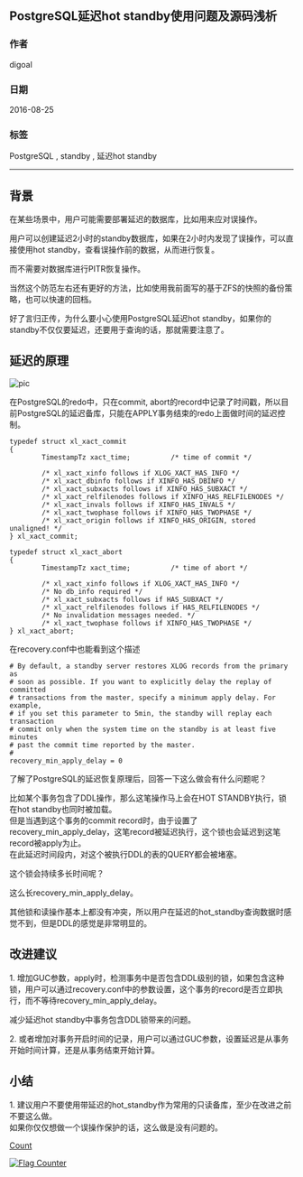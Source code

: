 ## PostgreSQL延迟hot standby使用问题及源码浅析
    
### 作者   
digoal    
    
### 日期  
2016-08-25    
    
### 标签  
PostgreSQL , standby , 延迟hot standby  
    
----  
    
## 背景  
在某些场景中，用户可能需要部署延迟的数据库，比如用来应对误操作。    
    
用户可以创建延迟2小时的standby数据库，如果在2小时内发现了误操作，可以直接使用hot standby，查看误操作前的数据，从而进行恢复。    
    
而不需要对数据库进行PITR恢复操作。    
    
当然这个防范左右还有更好的方法，比如使用我前面写的基于ZFS的快照的备份策略，也可以快速的回档。    
    
好了言归正传，为什么要小心使用PostgreSQL延迟hot standby，如果你的standby不仅仅要延迟，还要用于查询的话，那就需要注意了。    
    
## 延迟的原理  
![pic](20160825_01_pic_001.png)  
    
在PostgreSQL的redo中，只在commit, abort的record中记录了时间戳，所以目前PostgreSQL的延迟备库，只能在APPLY事务结束的redo上面做时间的延迟控制。    
```  
typedef struct xl_xact_commit  
{  
        TimestampTz xact_time;          /* time of commit */  
  
        /* xl_xact_xinfo follows if XLOG_XACT_HAS_INFO */  
        /* xl_xact_dbinfo follows if XINFO_HAS_DBINFO */  
        /* xl_xact_subxacts follows if XINFO_HAS_SUBXACT */  
        /* xl_xact_relfilenodes follows if XINFO_HAS_RELFILENODES */  
        /* xl_xact_invals follows if XINFO_HAS_INVALS */  
        /* xl_xact_twophase follows if XINFO_HAS_TWOPHASE */  
        /* xl_xact_origin follows if XINFO_HAS_ORIGIN, stored unaligned! */  
} xl_xact_commit;  
  
typedef struct xl_xact_abort  
{  
        TimestampTz xact_time;          /* time of abort */  
  
        /* xl_xact_xinfo follows if XLOG_XACT_HAS_INFO */  
        /* No db_info required */  
        /* xl_xact_subxacts follows if HAS_SUBXACT */  
        /* xl_xact_relfilenodes follows if HAS_RELFILENODES */  
        /* No invalidation messages needed. */  
        /* xl_xact_twophase follows if XINFO_HAS_TWOPHASE */  
} xl_xact_abort;  
```  
    
在recovery.conf中也能看到这个描述    
```  
# By default, a standby server restores XLOG records from the primary as  
# soon as possible. If you want to explicitly delay the replay of committed  
# transactions from the master, specify a minimum apply delay. For example,  
# if you set this parameter to 5min, the standby will replay each transaction  
# commit only when the system time on the standby is at least five minutes  
# past the commit time reported by the master.  
#  
recovery_min_apply_delay = 0  
```  
    
了解了PostgreSQL的延迟恢复原理后，回答一下这么做会有什么问题呢？    
    
比如某个事务包含了DDL操作，那么这笔操作马上会在HOT STANDBY执行，锁在hot standby也同时被加载。    
但是当遇到这个事务的commit record时，由于设置了recovery_min_apply_delay，这笔record被延迟执行，这个锁也会延迟到这笔record被apply为止。    
在此延迟时间段内，对这个被执行DDL的表的QUERY都会被堵塞。    
    
这个锁会持续多长时间呢？    
    
这么长recovery_min_apply_delay。    
    
其他锁和读操作基本上都没有冲突，所以用户在延迟的hot_standby查询数据时感觉不到，但是DDL的感觉是非常明显的。    
    
## 改进建议  
  
1\. 增加GUC参数，apply时，检测事务中是否包含DDL级别的锁，如果包含这种锁，用户可以通过recovery.conf中的参数设置，这个事务的record是否立即执行，而不等待recovery_min_apply_delay。    
    
减少延迟hot standby中事务包含DDL锁带来的问题。    
    
2\. 或者增加对事务开启时间的记录，用户可以通过GUC参数，设置延迟是从事务开始时间计算，还是从事务结束开始计算。    
    
## 小结  
1\. 建议用户不要使用带延迟的hot_standby作为常用的只读备库，至少在改进之前不要这么做。    
如果你仅仅想做一个误操作保护的话，这么做是没有问题的。    
  
[Count](http://info.flagcounter.com/h9V1)  
  
  
<a rel="nofollow" href="http://info.flagcounter.com/h9V1"  ><img src="http://s03.flagcounter.com/count/h9V1/bg_FFFFFF/txt_000000/border_CCCCCC/columns_2/maxflags_12/viewers_0/labels_0/pageviews_0/flags_0/"  alt="Flag Counter"  border="0"  ></a>  
  
